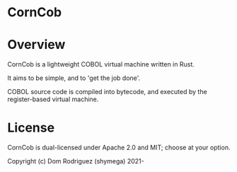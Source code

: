 CornCob
=======

# Overview

CornCob is a lightweight COBOL virtual machine written in Rust.

It aims to be simple, and to 'get the job done'.

COBOL source code is compiled into bytecode, and executed by the register-based virtual machine.

# License

CornCob is dual-licensed under Apache 2.0 and MIT; choose at your option.

Copyright (c) Dom Rodriguez (shymega) 2021-
